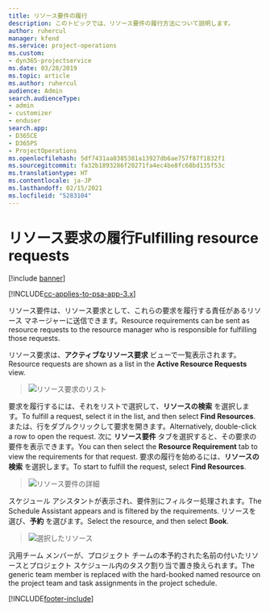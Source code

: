 ```yaml
---
title: リソース要件の履行
description: このトピックでは、リソース要件の履行方法について説明します。
author: ruhercul
manager: kfend
ms.service: project-operations
ms.custom:
- dyn365-projectservice
ms.date: 03/28/2019
ms.topic: article
ms.author: ruhercul
audience: Admin
search.audienceType:
- admin
- customizer
- enduser
search.app:
- D365CE
- D365PS
- ProjectOperations
ms.openlocfilehash: 5df7431aa0385381a13927db6ae757f87f1832f1
ms.sourcegitcommit: fa32b1893286f20271fa4ec4be8fc68bd135f53c
ms.translationtype: HT
ms.contentlocale: ja-JP
ms.lasthandoff: 02/15/2021
ms.locfileid: "5283104"
---
```

# <a name="fulfilling-resource-requests"></a><span data-ttu-id="ca60a-103">リソース要求の履行</span><span class="sxs-lookup"><span data-stu-id="ca60a-103">Fulfilling resource requests</span></span>

[!include [banner](../includes/psa-now-project-operations.md)]

[!INCLUDE[cc-applies-to-psa-app-3.x](../includes/cc-applies-to-psa-app-3x.md)]

<span data-ttu-id="ca60a-104">リソース要件は、リソース要求として、これらの要求を履行する責任があるリソース マネージャーに送信できます。</span><span class="sxs-lookup"><span data-stu-id="ca60a-104">Resource requirements can be sent as resource requests to the resource manager who is responsible for fulfilling those requests.</span></span>

<span data-ttu-id="ca60a-105">リソース要求は、**アクティブなリソース要求** ビューで一覧表示されます。</span><span class="sxs-lookup"><span data-stu-id="ca60a-105">Resource requests are shown as a list in the **Active Resource Requests** view.</span></span>

> ![リソース要求のリスト](media/Resource-Management-image59.png)

<span data-ttu-id="ca60a-107">要求を履行するには、それをリストで選択して、**リソースの検索** を選択します。</span><span class="sxs-lookup"><span data-stu-id="ca60a-107">To fulfill a request, select it in the list, and then select **Find Resources**.</span></span> <span data-ttu-id="ca60a-108">または、行をダブルクリックして要求を開きます。</span><span class="sxs-lookup"><span data-stu-id="ca60a-108">Alternatively, double-click a row to open the request.</span></span> <span data-ttu-id="ca60a-109">次に **リソース要件** タブを選択すると、その要求の要件を表示できます。</span><span class="sxs-lookup"><span data-stu-id="ca60a-109">You can then select the **Resource Requirement** tab to view the requirements for that request.</span></span> <span data-ttu-id="ca60a-110">要求の履行を始めるには、**リソースの検索** を選択します。</span><span class="sxs-lookup"><span data-stu-id="ca60a-110">To start to fulfill the request, select **Find Resources**.</span></span>

> ![リソース要件の詳細](media/Resource-Management-image60.png)

<span data-ttu-id="ca60a-112">スケジュール アシスタントが表示され、要件別にフィルター処理されます。</span><span class="sxs-lookup"><span data-stu-id="ca60a-112">The Schedule Assistant appears and is filtered by the requirements.</span></span> <span data-ttu-id="ca60a-113">リソースを選び、**予約** を選びます。</span><span class="sxs-lookup"><span data-stu-id="ca60a-113">Select the resource, and then select **Book**.</span></span>

> ![選択したリソース](media/Resource-Management-image61.png)

<span data-ttu-id="ca60a-115">汎用チーム メンバーが、プロジェクト チームの本予約された名前の付いたリソースとプロジェクト スケジュール内のタスク割り当で置き換えられます。</span><span class="sxs-lookup"><span data-stu-id="ca60a-115">The generic team member is replaced with the hard-booked named resource on the project team and task assignments in the project schedule.</span></span>


[!INCLUDE[footer-include](../includes/footer-banner.md)]